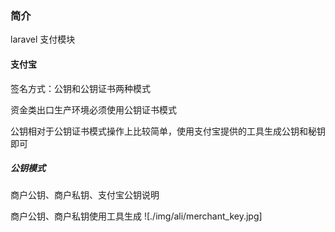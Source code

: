 ### 简介

laravel 支付模块

#### 支付宝

签名方式：公钥和公钥证书两种模式

资金类出口生产环境必须使用公钥证书模式

公钥相对于公钥证书模式操作上比较简单，使用支付宝提供的工具生成公钥和秘钥即可

##### 公钥模式

商户公钥、商户私钥、支付宝公钥说明

商户公钥、商户私钥使用工具生成
![./img/ali/merchant_key.jpg]

